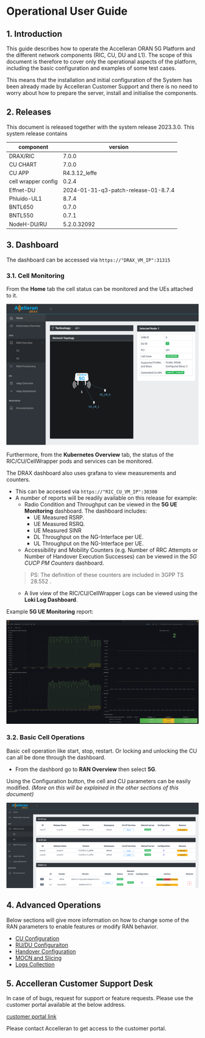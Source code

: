 
# Operational User Guide

## 1. Introduction

This guide describes how to operate the Accelleran ORAN 5G  Platform and the different network components (RIC, CU, DU and L1). The scope of this document is therefore to cover only the operational aspects of the platform, including the basic configuration and examples of some test cases. 

This means that the installation and initial configuration of the System has been already made by Accelleran Customer Support and there is no need to worry about how to prepare the server, install and initialise the components. 


## 2. Releases
This document is released together with the system release 2023.3.0. 
This system release contains 

| component    | version                        |
|--------------|--------------------------------|
| DRAX/RIC          | 7.0.0                          |
| CU CHART     | 7.0.0                          |
| CU APP       | R4.3.12_leffe                 |
| cell wrapper config | 0.2.4                          |
| Effnet-DU           | 2024-01-31-q3-patch-release-01-8.7.4 |
| Phluido-UL1           | 8.7.4                          |
| BNTL650      | 0.7.0                          |
| BNTL550      | 0.7.1                    |
| NodeH-DU/RU        | 5.2.0.32092                    |

## 3. Dashboard

The dashboard can be accessed via ```https://"DRAX_VM_IP":31315```

### 3.1. Cell Monitoring
From the **Home** tab the cell status can be monitored and the UEs attached to it.

<p align="center">
  <img src="cu-configuration/topology_view.png">
</p>

Furthermore, from the **Kubernetes Overview** tab, the status of the RIC/CU/CellWrapper pods and services can be monitored.

The DRAX dashboard also uses grafana to view measurements and counters.

- This can be accessed via ```https://"RIC_CU_VM_IP":30300```
- A number of reports will be readily available on this release for example:
    - Radio Condition and Throughput can be viewed in the **5G UE Monitoring** dashboard. The dashboard includes:
        - UE Measured RSRP.
        - UE Measured RSRQ.
        - UE Measured SINR
        - DL Throughput on the NG-Interface per UE.
        - UL Throughput on the NG-Interface per UE.
    - Accessibility and Mobility Counters (e.g. Number of RRC Attempts or Number of Handover Execution Successes) can be viewed in the *5G CUCP PM Counters* dashboard.
    > PS: The definition of these counters are included in 3GPP TS 28.552 .
    - A live view of the RIC/CU/CellWrapper Logs can be viewed using the **Loki Log Dashboard**.

Example **5G UE Monitoring** report:
<p align="center">
  <img src="logs-collection/grafana_view.png">
</p>

### 3.2. Basic Cell Operations

Basic cell operation like start, stop, restart. Or locking and unlocking the CU can all be done through the dashboard.

- From the dashbord go to **RAN Overview** then select **5G**.

Using the Configuration button, the cell and CU parameters can be easily modified. *(More on this will be explained in the other sections of this document)*

<p align="center">
  <img src="cu-configuration/config_view.png">
</p>


## 4. Advanced Operations

Below sections will give more information on how to change some of the RAN parameters to enable features or modify RAN behavior.

* [CU Configuration](cu-configuration/index.md)
* [RU/DU Configuraiton](modifying-ran650-or-ran550/index.md)
* [Handover Configuration](handover-configuration/index.md)
* [MOCN and Slicing](mocn-and-slicing/index.md)
* [Logs Collection](logs-collection/index.md)


## 5. Accelleran Customer Support Desk

In case of of bugs, request for support or feature requests. Please use the customer portal available at the below address.

[customer portal link](https://accelleran.atlassian.net/servicedesk/customer/portal/31)

Please contact Accelleran to get access to the customer portal. 
